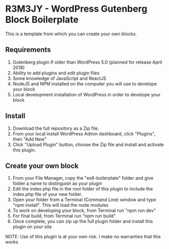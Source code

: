 # R3M3JY - WordPress Gutenberg Block Boilerplate
This is a template from which you can create your own blocks.

## Requirements
1. Gutenberg plugin if older than WordPress 5.0 (planned for release April 2018)
2. Ability to add plugins and edit plugin files
3. Some knowledge of JavaScript and ReactJS
4. NodeJS and NPM installed on the computer you will use to develope your block
5. Local development installation of WordPress in order to develope your block

## Install
1. Download the full repository as a Zip file.
2. From your local install WordPress Admin dashboard, click "Plugins", then "Add New"
3. Click "Upload Plugin" button, choose the Zip file and install and activate this plugin.

## Create your own block
1. From your File Manager, copy the "es6-boilerplate" folder and give folder a name to distinguish as your plugin
2. Edit the index.php file in the root folder of this plugin to include the index.php file of your new folder.
3. Open your folder from a Terminal (Command Line) window and type "npm install". This will load the node modules
4. To work on developing your block, from Terminal run "npm run dev"
5. For final build, from Terminal run "npm run build"
6. Once complete, you can zip up the full plugin folder and install this plugin on your site

NOTE: Use of this plugin is at your own risk. I make no warranties that this works
